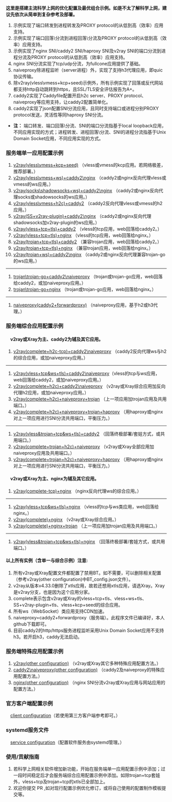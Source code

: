 **这里是搭建主流科学上网的优化配置及最优组合示例。如是不太了解科学上网，建议先依次从简单到复杂参考及部署。**  
1. 示例实现了端口转发到进程转发及PROXY protocol的从低到高（效率）应用支持。
2. 示例实现了端口回落\分流到进程回落\分流及PROXY protocol的从低到高（效率）应用支持。
3. 示例实现了nginx SNI/caddy2 SNI/haproxy SNI及v2ray SNI的端口分流到进程分流及PROXY protocol的从低到高（效率）应用支持。
4. nginx SNI分流实现了tcp/udp分流，为fullcone应用提供了基础。
5. naiveproxy除进程监听（server进程）外，实现了支持h3代理应用，即quic协议传输。
6. 除v2ray(vless\vmess+kcp+seed)示例外，所有示例实现了回落或反代网站都支持http自动跳转到https，且SSL/TLS安全评估报告为A+。
7. caddy2实现了Caddyfile配置开启h2c server、PROXY protocol、naiveproxy等应用支持，让caddy2配置简单化。
8. caddy2实现了json配置SNI分流应用，且同时支持端口或进程分别PROXY protocol发送，灵活性等同haproxy SNI分流。
* **注：** 端口转发、端口回落\分流、SNI的端口分流指基于local loopback应用，不同应用实现的方式；进程转发、进程回落\分流、SNI的进程分流指基于Unix Domain Socket应用，不同应用实现的方式。

### 服务端单一应用配置示例
1. [v2ray(vless\vmess+kcp+seed)](https://github.com/lxhao61/integrated-examples/tree/master/v2ray(vless%5Cvmess%2Bkcp%2Bseed)) （vless或vmess的kcp应用。若网络极差，推荐部署。）  
2. [v2ray(vless\vmess+ws)+caddy2\nginx](https://github.com/lxhao61/integrated-examples/tree/master/v2ray(vless%5Cvmess%2Bws)%2Bcaddy2%5Cnginx) （caddy2或nginx反向代理vless或vmess的ws应用。）  
3. [v2ray(socks\shadowsocks+ws)+caddy2\nginx](https://github.com/lxhao61/integrated-examples/tree/master/v2ray(socks%5Cshadowsocks%2Bws)%2Bcaddy2%5Cnginx) （caddy2或nginx反向代理socks或shadowsocks的ws应用。）  
4. [v2ray(vless\vmess+h2c)+caddy2](https://github.com/lxhao61/integrated-examples/tree/master/v2ray(vless%5Cvmess%2Bh2c)%2Bcaddy2) （caddy2反向代理vless或vmess的h2应用。）  
5. [v2ray(SS+v2ray-plugin)+caddy2\nginx](https://github.com/lxhao61/integrated-examples/tree/master/v2ray(SS%2Bv2ray-plugin)%2Bcaddy2%5Cnginx) （caddy2或nginx反向代理shadowsocks加v2ray-plugin的ws应用。）  
6. [v2ray(vless+tcp+tls)+caddy2](https://github.com/lxhao61/integrated-examples/tree/master/v2ray(vless%2Btcp%2Btls)%2Bcaddy2) （vless的tcp应用，web回落给caddy2。）  
7. [v2ray(vless+tcp+tls)+nginx](https://github.com/lxhao61/integrated-examples/tree/master/v2ray(vless%2Btcp%2Btls)%2Bnginx) （vless的tcp应用，web回落给nginx。）  
8. [v2ray(trojan+tcp+tls)+caddy2](https://github.com/lxhao61/integrated-examples/tree/master/v2ray(trojan%2Btcp%2Btls)%2Bcaddy2) （兼容trojan应用，web回落给caddy2。）  
9. [v2ray(trojan+tcp+tls)+nginx](https://github.com/lxhao61/integrated-examples/tree/master/v2ray(trojan%2Btcp%2Btls)%2Bnginx) （兼容trojan应用，web回落给nginx。）  
10. [v2ray(trojan+ws)+caddy2\nginx](https://github.com/lxhao61/integrated-examples/tree/master/v2ray(trojan%2Bws)%2Bcaddy2%5Cnginx) （caddy2或nginx反向代理兼容trojan-go的ws应用。） 
---
1. [trojan\trojan-go+caddy2\naiveproxy](https://github.com/lxhao61/integrated-examples/tree/master/trojan%5Ctrojan-go%2Bcaddy2%5Cnaiveproxy) （trojan或trojan-go应用，web回落给caddy2，或加naiveproxy应用。）  
2. [trojan\trojan-go+nginx](https://github.com/lxhao61/integrated-examples/tree/master/trojan%5Ctrojan-go%2Bnginx) （trojan或trojan-go应用，web回落给nginx。）  
---
1. [naiveproxy(caddy2+forwardproxy)](https://github.com/lxhao61/integrated-examples/tree/master/naiveproxy(caddy2%2Bforwardproxy)) （naiveproxy应用，基于h2或h3代理。）  

### 服务端综合应用配置示例
#### &emsp;v2ray或Xray为主、caddy2为辅及其它应用。
1. [v2ray(complete+h2c-tcp)+caddy2\naiveproxy](https://github.com/lxhao61/integrated-examples/tree/master/v2ray(complete%2Bh2c-tcp)%2Bcaddy2%5Cnaiveproxy) （caddy2反向代理ws与h2的综合应用，或加naiveproxy应用。）  
---
1. [v2ray(vless+tcp&ws+tls)+caddy2\naiveproxy](https://github.com/lxhao61/integrated-examples/tree/master/v2ray(vless%2Btcp%26ws%2Btls)%2Bcaddy2%5Cnaiveproxy)（vless的tcp与ws应用，web回落给caddy2，或加naiveproxy应用。）  
2. [v2ray(complete+h2c)+caddy2\naiveproxy](https://github.com/lxhao61/integrated-examples/tree/master/v2ray(complete%2Bh2c)%2Bcaddy2%5Cnaiveproxy) （v2ray或Xray综合应用加反向代理h2应用，或加naiveproxy应用。）  
3. [v2ray(complete+h2c)+naiveproxy+trojan](https://github.com/lxhao61/integrated-examples/tree/master/v2ray(complete%2Bh2c)%2Bnaiveproxy%2Btrojan) （上一项应用加trojan应用及共用端口。）  
4. [v2ray(complete+h2c)+naiveproxy+trojan+haproxy](https://github.com/lxhao61/integrated-examples/tree/master/v2ray(complete%2Bh2c)%2Bnaiveproxy%2Btrojan%2Bhaproxy) （用haproxy或nginx对上一项应用进行SNI分流共用端口，平衡压力。）  
---
1. [v2ray(vless&trojan+tcp&ws+tls)+caddy2](https://github.com/lxhao61/integrated-examples/tree/master/v2ray(vless%26trojan%2Btcp%26ws%2Btls)%2Bcaddy2) （回落终极部署/套娃方式，或共用端口。）  
2. [v2ray(complete+trojan+h2c)+naiveproxy](https://github.com/lxhao61/integrated-examples/tree/master/v2ray(complete%2Btrojan%2Bh2c)%2Bnaiveproxy) （v2ray或Xray全部应用加naiveproxy应用及共用端口。）  
3. [v2ray(complete+trojan+h2c)+naiveproxy+haproxy](https://github.com/lxhao61/integrated-examples/tree/master/v2ray(complete%2Btrojan%2Bh2c)%2Bnaiveproxy%2Bhaproxy) （用haproxy或nginx对上一项应用进行SNI分流共用端口，平衡压力。）  
#### &emsp;v2ray或Xray为主、nginx为辅及其它应用。  
1. [v2ray(complete-tcp)+nginx](https://github.com/lxhao61/integrated-examples/tree/master/v2ray(complete-tcp)%2Bnginx) （nginx反向代理ws的综合应用。）  
---
1. [v2ray(vless+tcp&ws+tls)+nginx](https://github.com/lxhao61/integrated-examples/tree/master/v2ray(vless%2Btcp%26ws%2Btls)%2Bnginx) （vless的tcp与ws类应用，web回落给nginx。）  
2. [v2ray(complete)+nginx](https://github.com/lxhao61/integrated-examples/tree/master/v2ray(complete)%2Bnginx) （v2ray或Xray综合应用。）  
3. [v2ray(complete)+nginx+trojan](https://github.com/lxhao61/integrated-examples/tree/master/v2ray(complete)%2Bnginx%2Btrojan) （上一项应用加trojan应用及共用端口。）  
---
1. [v2ray(vless&trojan+tcp&ws+tls)+nginx](https://github.com/lxhao61/integrated-examples/tree/master/v2ray(vless%26trojan%2Btcp%26ws%2Btls)%2Bnginx) （回落终极部署/套娃方式，或共用端口。）  

#### 以上所有实例（含单一与综合示例）注意:
1. 所有v2ray或Xray配置文件都配置了禁用BT。如不需要，可以删除相关配置（参考v2ray(other configuration)中BT_config.json文件）。  
2. v2ray从版本v4.33.0删除了xtls应用，故若还想用xtls应用，请选Xray。Xray是v2ray分支，也是因为这个应用分家。   
3. complete表示包含v2ray或Xray的vless+tcp+tls、vless+ws+tls、SS+v2ray-plugin+tls、vless+kcp+seed的综合应用。  
4. 所有ws（WebSocket）类应用支持CDN加速。  
5. naiveproxy=caddy2+forwardproxy（服务端）。此程序文件已编译好，本人github下载即可。  
6. 目前caddy2的http/https服务进程监听采用Unix Domain Socket应用不支持h3。若开启h3，caddy无法启动。  

### 服务端特殊应用配置示例
1. [v2ray(other configuration)](https://github.com/lxhao61/integrated-examples/tree/master/v2ray(other%20configuration)) （v2ray或Xray其它多种特殊应用配置方法。）  
2. [caddy2\naiveproxy(other configuration)](https://github.com/lxhao61/integrated-examples/tree/master/caddy2%5Cnaiveproxy(other%20configuration)) （caddy2及naiveproxy的特殊应用配置方法。）  
3. [nginx(other configuration)](https://github.com/lxhao61/integrated-examples/tree/master/nginx(other%20configuration)) （nginx SNI分流v2ray或Xray应用与网站应用的配置方法。） 

### 官方客户端配置示例  
&emsp;[client configuration](https://github.com/lxhao61/integrated-examples/tree/master/client%20configuration)（若使用第三方客户端参考即可。）

### systemd服务文件  
&emsp;[service configuration](https://github.com/lxhao61/integrated-examples/tree/master/service%20configuration)（配置软件服务由systemd管理。）

### 使用/贡献指南  
1. 若科学上网相关软件增加新功能，开始在服务端单一应用配置示例中添加；过一段时间稳定后才会服务端综合应用配置示例中添加。如除trojan+tcp套娃外，vless+tcp及trojan+tcp的xtls已全部加上。  
2. 欢迎你提交 PR ,如对现行配置示例优化修订，或将自己使用的配置制作模板提交等。
